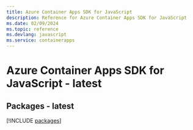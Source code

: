 ```yaml
---
title: Azure Container Apps SDK for JavaScript
description: Reference for Azure Container Apps SDK for JavaScript
ms.date: 02/09/2024
ms.topic: reference
ms.devlang: javascript
ms.service: containerapps
---
```

# Azure Container Apps SDK for JavaScript - latest
## Packages - latest
[!INCLUDE [packages](container-apps-index.md)]